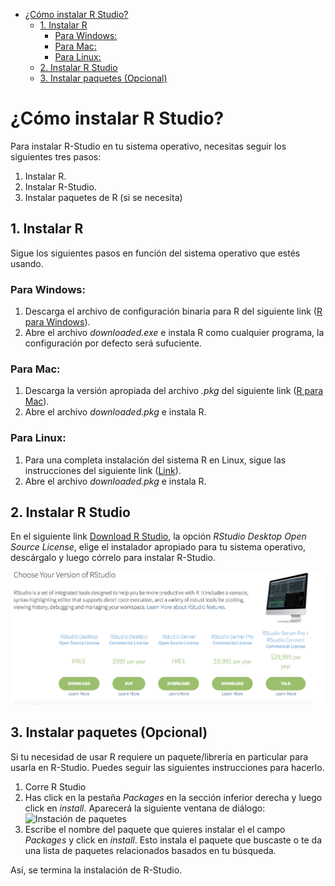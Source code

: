 -   [¿Cómo instalar R Studio?](#cómo-instalar-r-studio)
    -   [1. Instalar R](#instalar-r)
        -   [Para Windows:](#para-windows)
        -   [Para Mac:](#para-mac)
        -   [Para Linux:](#para-linux)
    -   [2. Instalar R Studio](#instalar-r-studio)
    -   [3. Instalar paquetes (Opcional)](#instalar-paquetes-opcional)

<!--
La revisión metodológica aquí vertida se basa en [@Wang_2012].
-->

# ¿Cómo instalar R Studio?

Para instalar R-Studio en tu sistema operativo, necesitas seguir los
siguientes tres pasos:

1.  Instalar R.
2.  Instalar R-Studio.
3.  Instalar paquetes de R (si se necesita)

## 1. Instalar R

Sigue los siguientes pasos en función del sistema operativo que estés
usando.

### Para Windows:

1.  Descarga el archivo de configuración binaria para R del siguiente
    link ([R para Windows](https://cran.r-project.org/)).
2.  Abre el archivo *downloaded.exe* e instala R como cualquier
    programa, la configuración por defecto será sufuciente.

### Para Mac:

1.  Descarga la versión apropiada del archivo *.pkg* del siguiente link
    ([R para Mac](https://cran.r-project.org/)).
2.  Abre el archivo *downloaded.pkg* e instala R.

### Para Linux:

1.  Para una completa instalación del sistema R en Linux, sigue las
    instrucciones del siguiente link
    ([Link](https://cran.r-project.org/bin/linux/ubuntu/README)).
2.  Abre el archivo *downloaded.pkg* e instala R.

## 2. Instalar R Studio

En el siguiente link [Download R
Studio](https://www.rstudio.com/products/rstudio/download/), la opción
*RStudio Desktop Open Source License*, elige el instalador apropiado
para tu sistema operativo, descárgalo y luego córrelo para instalar
R-Studio.

![Despliegue de descarga de RStudio](Figuras/im2.png)

## 3. Instalar paquetes (Opcional)

Si tu necesidad de usar R requiere un paquete/librería en particular
para usarla en R-Studio. Puedes seguir las siguientes instrucciones para
hacerlo.

1.  Corre R Studio
2.  Has click en la pestaña *Packages* en la sección inferior derecha y
    luego click en *install*. Aparecerá la siguiente ventana de diálogo:
    ![Instación de paquetes](Figuras/im1.png)
3.  Escribe el nombre del paquete que quieres instalar el el campo
    *Packages* y click en *install*. Esto instala el paquete que
    buscaste o te da una lista de paquetes relacionados basados en tu
    búsqueda.

Así, se termina la instalación de R-Studio.
